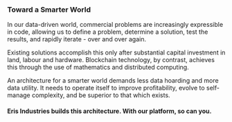 ### Toward a Smarter World

In our data-driven world, commercial problems are increasingly expressible in code, allowing us to define a problem, determine a solution, test the results, and rapidly iterate - over and over again. 

Existing solutions accomplish this only after substantial capital investment in land, labour and hardware. Blockchain technology, by contrast, achieves this through the use of mathematics and distributed computing.

An architecture for a smarter world demands less data hoarding and more data utility. It needs to operate itself to improve profitability, evolve to self-manage complexity, and be superior to that which exists.

#### Eris Industries builds this architecture. With our platform, so can you.
